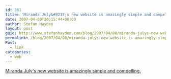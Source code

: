 ```yaml
---
id: 361
title: 'Miranda July&#8217;s new website is amazingly simple and compelling.'
date: 2007-04-08T20:15:44+00:00
author: Stefan Hayden
layout: post
guid: http://www.stefanhayden.com/blog/2007/04/08/miranda-julys-new-website-is-amazingly-simple-and-compelling/
permalink: /blog/2007/04/08/miranda-julys-new-website-is-amazingly-simple-and-compelling/
Post:
  - link
categories:
  - web
---
```

<p><a href="http://noonebelongsheremorethanyou.com/">Miranda July's new website is amazingly simple and compelling. </a>
</p>
